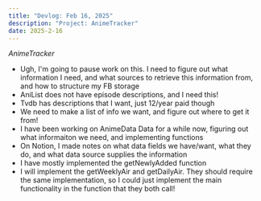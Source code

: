 ```yaml
---
title: "Devlog: Feb 16, 2025"
description: "Project: AnimeTracker"
date: 2025-2-16
---
```


*AnimeTracker*

- Ugh, I'm going to pause work on this. I need to figure out what information I need, and what sources to retrieve this information from, and how to structure my FB storage
- AniList does not have episode descriptions, and I need this!
- Tvdb has descriptions that I want, just 12/year paid though
- We need to make a list of info we want, and figure out where to get it from!
- I have been working on AnimeData Data for a while now, figuring out what informaiton we need, and implementing functions
- On Notion, I made notes on what data fields we have/want, what they do, and what data source supplies the information
- I have mostly implemented the getNewlyAdded function
- I will implement the getWeeklyAir and getDailyAir. They should require the same implementation, so I could just implement the main functionality in the function that they both call!
